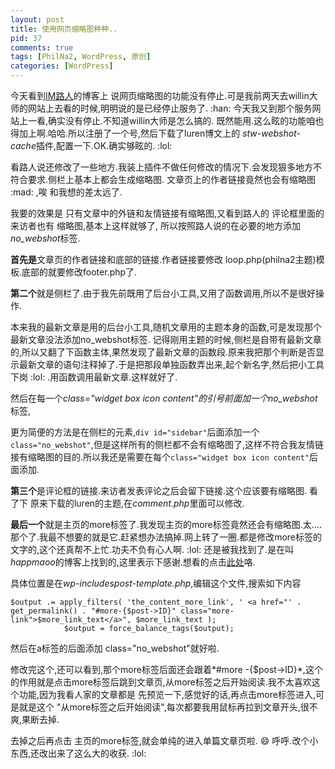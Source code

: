 ```yaml
---
layout: post
title: 使用网页缩略图种种..
pid: 37
comments: true
tags: [PhilNa2, WordPress, 原创]
categories: [WordPress]
---
```

今天看到[IM路人](http://imluren.com/2010/12/webshot-for-blog.html)的博客上 说网页缩略图的功能没有停止.可是我前两天去willin大师的网站上去看的时候,明明说的是已经停止服务了. :han: 今天我又到那个服务网站上一看,确实没有停止.不知道willin大师是怎么搞的.
既然能用.这么眩的功能咱也得加上啊.哈哈.所以注册了一个号,然后下载了luren博文上的 *stw-webshot-cache*插件,配置一下.OK.确实够眩的. :lol:

看路人说还修改了一些地方.我装上插件不做任何修改的情况下.会发现狠多地方不符合要求.侧栏上基本上都会生成缩略图.
文章页上的作者链接竟然也会有缩略图 :mad: ,唉 和我想的差太远了.

我要的效果是 只有文章中的外链和友情链接有缩略图,又看到路人的 评论框里面的 来访者也有 缩略图,基本上这样就够了, 所以按照路人说的在必要的地方添加*no_webshot*标签.

**首先是**文章页的作者链接和底部的链接.作者链接要修改 loop.php(philna2主题)模板.底部的就要修改footer.php了.

**第二个**就是侧栏了.由于我先前既用了后台小工具,又用了函数调用,所以不是很好操作.

本来我的最新文章是用的后台小工具,随机文章用的主题本身的函数,可是发现那个最新文章没法添加no_webshot标签. 记得刚用主题的时候,侧栏是自带有最新文章的,所以又翻了下函数主体,果然发现了最新文章的函数段.原来我把那个判断是否显示最新文章的语句注释掉了.于是把那段单独函数弄出来,起个新名字,然后把小工具下岗 :lol: .用函数调用最新文章.这样就好了.

然后在每一个*class="widget box icon content"*的引号前面加一个*no_webshot*标签,

更为简便的方法是在侧栏的元素,`div id="sidebar"`后面添加一个`class="no_webshot"`,但是这样所有的侧栏都不会有缩略图了,这样不符合我友情链接有缩略图的目的.所以我还是需要在每个`class="widget box icon content"`后面添加.

**第三个**是评论框的链接.来访者发表评论之后会留下链接.这个应该要有缩略图. 看了下 原来下载的luren的主题,在*comment.php*里面可以修改.

**最后一个**就是主页的more标签了.我发现主页的more标签竟然还会有缩略图.太....那个了.我最不想要的就是它.赶紧想办法搞掉.网上转了一圈.都是修改more标签的文字的,这个还真帮不上忙.功夫不负有心人啊. :lol: 还是被我找到了.是在叫*happmaoo*的博客上找到的,这里表示下感谢.想看的点击[此处](http://happmaoo.com/html/wordpress/quchuwordpressdemorebiaoqianlianjie.html)咯.

具体位置是在*wp-includespost-template.php*,编辑这个文件,搜索如下内容

    $output .= apply_filters( 'the_content_more_link', ' <a href="' . get_permalink() . "#more-{$post->ID}" class="more-link">$more_link_text</a>", $more_link_text );
                $output = force_balance_tags($output);

然后在a标签的后面添加 class="no_webshot"就好啦.

修改完这个,还可以看到,那个more标签后面还会跟着*#more -{$post-&gt;ID}*,这个的作用就是点击more标签后跳到文章页,从more标签之后开始阅读.我不太喜欢这个功能,因为我看人家的文章都是 先预览一下,感觉好的话,再点击more标签进入,可是就是这个 "从more标签之后开始阅读",每次都要我用鼠标再拉到文章开头,很不爽,果断去掉.

去掉之后再点击 主页的more标签,就会单纯的进入单篇文章页啦. :smile:
呼呼.改个小东西,还改出来了这么大的收获. :lol:
